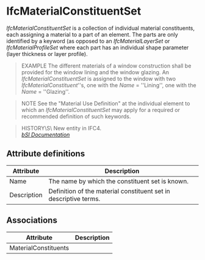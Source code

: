 IfcMaterialConstituentSet
=========================
_IfcMaterialConstituentSet_ is a collection of individual material
constituents, each assigning a material to a part of an element. The parts are
only identified by a keyword (as opposed to an _IfcMaterialLayerSet_ or
_IfcMaterialProfileSet_ where each part has an individual shape parameter
(layer thickness or layer profile).  
  
> EXAMPLE The different materials of a window construction shall be provided
> for the window lining and the window glazing. An _IfcMaterialConstituentSet_
> is assigned to the window with two _IfcMaterialConstituent_''s, one with the
> _Name_ = ''Lining'', one with the _Name_ = ''Glazing''.  
  
> NOTE  See the "Material Use Definition" at the individual element to which
> an _IfcMaterialConstituentSet_ may apply for a required or recommended
> definition of such keywords.  
  
> HISTORY\S\ New entity in IFC4.  
[ _bSI
Documentation_](https://standards.buildingsmart.org/IFC/DEV/IFC4_2/FINAL/HTML/schema/ifcmaterialresource/lexical/ifcmaterialconstituentset.htm)


Attribute definitions
---------------------
| Attribute   | Description                                                      |
|-------------|------------------------------------------------------------------|
| Name        | The name by which the constituent set is known.                  |
| Description | Definition of the material constituent set in descriptive terms. |

Associations
------------
| Attribute            | Description   |
|----------------------|---------------|
| MaterialConstituents |               |

